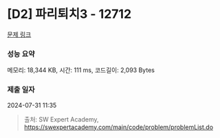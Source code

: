 # [D2] 파리퇴치3 - 12712 

[문제 링크](https://swexpertacademy.com/main/code/problem/problemDetail.do?contestProbId=AXuARWAqDkQDFARa) 

### 성능 요약

메모리: 18,344 KB, 시간: 111 ms, 코드길이: 2,093 Bytes

### 제출 일자

2024-07-31 11:35



> 출처: SW Expert Academy, https://swexpertacademy.com/main/code/problem/problemList.do